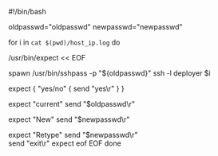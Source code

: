 #!/bin/bash

oldpasswd="oldpasswd"
newpasswd="newpasswd"

for i in `cat $(pwd)/host_ip.log`
do

/usr/bin/expect << EOF

 spawn  /usr/bin/sshpass -p "${oldpasswd}"  ssh -l deployer $i
 
 expect {
 "yes/no" { send "yes\r" }
 }
 
 expect "current"
 send "$oldpasswd\r"
 
 expect "New"
 send "$newpasswd\r"
 
 expect "Retype"
 send "$newpasswd\r"   
 send "exit\r"
 expect eof
EOF
done
